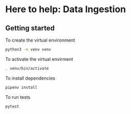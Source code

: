 # Here to help: Data Ingestion

## Getting started

To create the virtual environment 
```bash
python3 -m venv venv
```
To activate the virtual envirment
```bash
. venv/bin/activate
```
To install dependencies
```bash
pipenv install
```
To run tests
```bash
pytest
```
